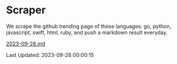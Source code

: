 # Scraper

We scrape the github trending page of these languages: go, python, javascript, swift, html, ruby, and push a markdown result everyday.

[2023-09-28.md](https://github.com/henson/Scraper/blob/master/2023-09-28.md)

Last Updated: 2023-09-28 00:00:15